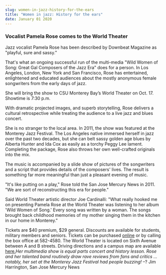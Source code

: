 ```yaml
---
slug: women-in-jazz-history-for-the-ears
title: "Women in jazz: History for the ears"
date: January 01 2020
---
```


<h3>Vocalist Pamela Rose comes to the World Theater</h3><p>Jazz vocalist Pamela Rose has been described by Downbeat Magazine as "playful, sure and sassy."
</p><p>That's what an ongoing successful run of the multi-media "Wild Women of Song: Great Gal Composers of the Jazz Era" does for a person. In Los Angeles, London, New York and San Francisco, Rose has entertained, enlightened and educated audiences about the mostly anonymous female songwriters from the early days of jazz.
</p><p>She will bring the show to CSU Monterey Bay’s World Theater on Oct. 17. Showtime is 7:30 p.m.
</p><p>With dramatic projected images, and superb storytelling, Rose delivers a cultural retrospective while treating the audience to a live jazz and blues concert.
</p><p>She is no stranger to the local area. In 2011, the show was featured at the Monterey Jazz Festival. The Los Angeles native immersed herself in jazz over the past two decades, but she can belt sassy golden age blues by Alberta Hunter and Ida Cox as easily as a torchy Peggy Lee lament. Completing the package, Rose also throws her own well-crafted originals into the mix.
</p><p>The music is accompanied by a slide show of pictures of the songwriters and a script that provides details of the composers' lives. The result is something far more meaningful than just a pleasant evening of music.
</p><p>"It's like putting on a play," Rose told the San Jose Mercury News in 2011. "We are sort of reconstructing this era for people."
</p><p>Said World Theater artistic director Joe Cardinalli: "What really hooked me on presenting Pamela Rose at the World Theater was listening to her album 'Wild Women of Song.' Every song was written by a woman. The songs brought back childhood memories of my mother singing them in the kitchen in our home in Monterey."
</p><p>Tickets are $40 premium, $29 general. Discounts are available for students, military members and seniors. Tickets can be purchased <a href="http://csumb.edu/worldtheater">online</a> or by calling the box office at 582-4580. The World Theater is located on Sixth Avenue between A and B streets. Driving directions and a campus map are available <a href="http://csumb.edu/maps">here.</a><em>Her multimedia show is equal parts concert and history lesson. Rose and her talented band routinely draw rave reviews from fans and critics ... notably, her set at the Monterey Jazz Festival had people buzzing!</em> –? Jim Harrington, San Jose Mercury News
</p>
